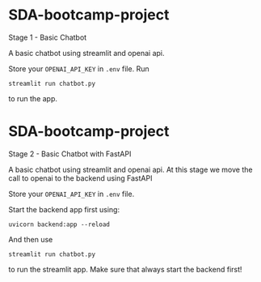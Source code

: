 # SDA-bootcamp-project

Stage 1 - Basic Chatbot

A basic chatbot using streamlit and openai api.

Store your `OPENAI_API_KEY` in `.env` file. Run

```
streamlit run chatbot.py
```
to run the app.

# SDA-bootcamp-project

Stage 2 - Basic Chatbot with FastAPI

A basic chatbot using streamlit and openai api. At this stage we move the call to openai to the backend using FastAPI

Store your `OPENAI_API_KEY` in `.env` file.

Start the backend app first using:

```
uvicorn backend:app --reload
```

And then use 
```
streamlit run chatbot.py
```
to run the streamlit app. Make sure that always start the backend first!